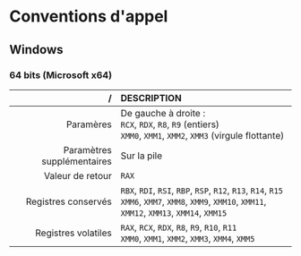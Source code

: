 # Conventions d'appel

## Windows

### 64 bits (Microsoft x64)

|/|DESCRIPTION|
|--:|:--|
|Paramères|De gauche à droite :<br>`RCX`, `RDX`, `R8`, `R9` (entiers)<br>`XMM0`, `XMM1`, `XMM2`, `XMM3` (virgule flottante)|
|Paramètres supplémentaires|Sur la pile|
|Valeur de retour|`RAX`|
|Registres conservés|`RBX`, `RDI`, `RSI`, `RBP`, `RSP`, `R12`, `R13`, `R14`, `R15`<br>`XMM6`, `XMM7`, `XMM8`, `XMM9`, `XMM10`, `XMM11`, `XMM12`, `XMM13`, `XMM14`, `XMM15`|
|Registres volatiles|`RAX`, `RCX`, `RDX`, `R8`, `R9`, `R10`, `R11`<br>`XMM0`, `XMM1`, `XMM2`, `XMM3`, `XMM4`, `XMM5`|
